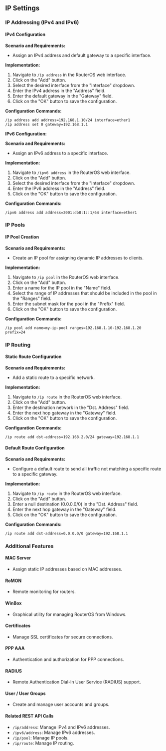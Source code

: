 ## IP Settings

### IP Addressing (IPv4 and IPv6)

#### IPv4 Configuration

**Scenario and Requirements:**

- Assign an IPv4 address and default gateway to a specific interface.

**Implementation:**

1. Navigate to `/ip address` in the RouterOS web interface.
2. Click on the "Add" button.
3. Select the desired interface from the "Interface" dropdown.
4. Enter the IPv4 address in the "Address" field.
5. Enter the default gateway in the "Gateway" field.
6. Click on the "OK" button to save the configuration.

**Configuration Commands:**

```
/ip address add address=192.168.1.10/24 interface=ether1
/ip address set 0 gateway=192.168.1.1
```

**IPv6 Configuration:**

**Scenario and Requirements:**

- Assign an IPv6 address to a specific interface.

**Implementation:**

1. Navigate to `/ipv6 address` in the RouterOS web interface.
2. Click on the "Add" button.
3. Select the desired interface from the "Interface" dropdown.
4. Enter the IPv6 address in the "Address" field.
5. Click on the "OK" button to save the configuration.

**Configuration Commands:**

```
/ipv6 address add address=2001:db8:1::1/64 interface=ether1
```

### IP Pools

#### IP Pool Creation

**Scenario and Requirements:**

- Create an IP pool for assigning dynamic IP addresses to clients.

**Implementation:**

1. Navigate to `/ip pool` in the RouterOS web interface.
2. Click on the "Add" button.
3. Enter a name for the IP pool in the "Name" field.
4. Select the range of IP addresses that should be included in the pool in the "Ranges" field.
5. Enter the subnet mask for the pool in the "Prefix" field.
6. Click on the "OK" button to save the configuration.

**Configuration Commands:**

```
/ip pool add name=my-ip-pool ranges=192.168.1.10-192.168.1.20 prefix=24
```

### IP Routing

#### Static Route Configuration

**Scenario and Requirements:**

- Add a static route to a specific network.

**Implementation:**

1. Navigate to `/ip route` in the RouterOS web interface.
2. Click on the "Add" button.
3. Enter the destination network in the "Dst. Address" field.
4. Enter the next hop gateway in the "Gateway" field.
5. Click on the "OK" button to save the configuration.

**Configuration Commands:**

```
/ip route add dst-address=192.168.2.0/24 gateway=192.168.1.1
```

#### Default Route Configuration

**Scenario and Requirements:**

- Configure a default route to send all traffic not matching a specific route to a specific gateway.

**Implementation:**

1. Navigate to `/ip route` in the RouterOS web interface.
2. Click on the "Add" button.
3. Enter a null destination (0.0.0.0/0) in the "Dst. Address" field.
4. Enter the next hop gateway in the "Gateway" field.
5. Click on the "OK" button to save the configuration.

**Configuration Commands:**

```
/ip route add dst-address=0.0.0.0/0 gateway=192.168.1.1
```

### Additional Features

#### MAC Server

- Assign static IP addresses based on MAC addresses.

#### RoMON

- Remote monitoring for routers.

#### WinBox

- Graphical utility for managing RouterOS from Windows.

#### Certificates

- Manage SSL certificates for secure connections.

#### PPP AAA

- Authentication and authorization for PPP connections.

#### RADIUS

- Remote Authentication Dial-In User Service (RADIUS) support.

#### User / User Groups

- Create and manage user accounts and groups.

#### Related REST API Calls

- `/ip/address`: Manage IPv4 and IPv6 addresses.
- `/ipv6/address`: Manage IPv6 addresses.
- `/ip/pool`: Manage IP pools.
- `/ip/route`: Manage IP routing.